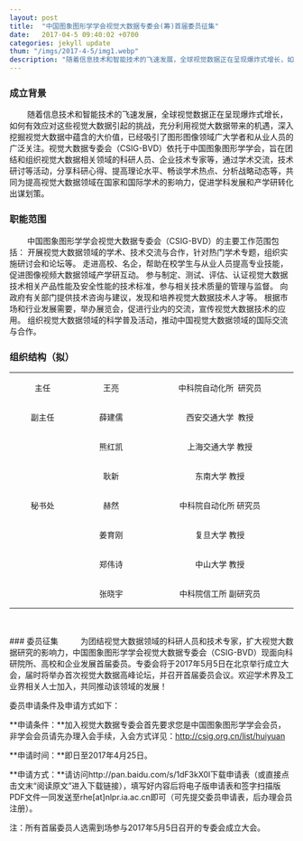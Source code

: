 ```yaml
---
layout: post
title:  "中国图象图形学学会视觉大数据专委会(筹)首届委员征集"
date:   2017-04-5 09:40:02 +0700
categories: jekyll update
thum: "/imgs/2017-4-5/img1.webp"
description: "随着信息技术和智能技术的飞速发展，全球视觉数据正在呈现爆炸式增长，如何有效应对这些视觉大数据引起的挑战，充分利用视觉大数据带来的机遇，深入挖掘视觉大数据中蕴含的大价值，已经吸引了图形图像领域广大学者和从业人员的广泛关注。视觉大数据专委会（CSIG-BVD）依托于中国图象图形学学会，旨在团结和组织视觉大数据相关领域的科研人员、企业技术专家等，通过学术交流，技术研讨等活动，分享科研心得、提高理论水平、畅谈学术热点、分析战略动态等，共同为提高视觉大数据领域在国家和国际学术的影响力，促进学科发展和产学研转化出谋划策。"
---
```

### 成立背景
&nbsp;&nbsp;&nbsp;&nbsp;&nbsp;&nbsp;&nbsp;&nbsp;随着信息技术和智能技术的飞速发展，全球视觉数据正在呈现爆炸式增长，如何有效应对这些视觉大数据引起的挑战，充分利用视觉大数据带来的机遇，深入挖掘视觉大数据中蕴含的大价值，已经吸引了图形图像领域广大学者和从业人员的广泛关注。视觉大数据专委会（CSIG-BVD）依托于中国图象图形学学会，旨在团结和组织视觉大数据相关领域的科研人员、企业技术专家等，通过学术交流，技术研讨等活动，分享科研心得、提高理论水平、畅谈学术热点、分析战略动态等，共同为提高视觉大数据领域在国家和国际学术的影响力，促进学科发展和产学研转化出谋划策。

### 职能范围
&nbsp;&nbsp;&nbsp;&nbsp;&nbsp;&nbsp;&nbsp;&nbsp;中国图象图形学学会视觉大数据专委会（CSIG-BVD）的主要工作范围包括：
开展视觉大数据领域的学术、技术交流与合作，针对热门学术专题，组织实施研讨会和论坛等。 
走进高校、名企，帮助在校学生与从业人员提高专业技能，促进图像视频大数据领域产学研互动。
参与制定、测试、评估、认证视觉大数据技术相关产品性能及安全性能的技术标准，参与相关技术质量的管理与监督。
向政府有关部门提供技术咨询与建议，发现和培养视觉大数据技术人才等。
根据市场和行业发展需要，举办展览会，促进行业内的交流，宣传视觉大数据技术的应用。 
组织视觉大数据领域的科学普及活动，推动中国视觉大数据领域的国际交流与合作。 

### 组织结构（拟）
<table cellspacing="0" cellpadding="0" data-sort="sortDisabled" align="center" width="736"><tbody><tr><td valign="middle" style="border-width: 1px; border-color: rgb(0, 0, 0); padding: 0px 7px;" align="center" width="151"><p style="text-align: center;"><span style="font-size: 14px;">主任</span></p></td><td valign="top" style="border-top-width: 1px; border-right-width: 1px; border-bottom-width: 1px; border-color: rgb(0, 0, 0); border-left-width: initial; border-left-style: none; padding: 0px 7px;" width="147"><p style="text-align: center;"><span style="font-size: 14px;">王亮</span></p></td><td valign="middle" style="border-top-width: 1px; border-right-width: 1px; border-bottom-width: 1px; border-color: rgb(0, 0, 0); border-left-width: initial; border-left-style: none; padding: 0px 7px;" align="center" width="407"><p style="text-align: center;"><span style="font-size: 14px;">中科院自动化所 &nbsp;研究员</span></p></td></tr><tr><td rowspan="3" valign="top" style="border-right-width: 1px; border-bottom-width: 1px; border-left-width: 1px; border-color: rgb(0, 0, 0); border-top-width: initial; border-top-style: none; padding: 0px 7px;" width="162"><p style="text-align: center;"><span style="font-size: 14px;">副主任</span></p></td><td valign="top" style="border-top: none rgb(0, 0, 0); border-left: none rgb(0, 0, 0); border-bottom-width: 1px; border-bottom-color: rgb(0, 0, 0); border-right-width: 1px; border-right-color: rgb(0, 0, 0); padding: 0px 7px;" width="157"><p style="text-align: center;"><span style="font-size: 14px;">薛建儒</span></p></td><td valign="top" style="border-top: none rgb(0, 0, 0); border-left: none rgb(0, 0, 0); border-bottom-width: 1px; border-bottom-color: rgb(0, 0, 0); border-right-width: 1px; border-right-color: rgb(0, 0, 0); padding: 0px 7px;" width="402"><p style="text-align: center;"><span style="font-size: 14px;">西安交通大学 &nbsp;教授</span></p></td></tr><tr><td valign="top" style="border-top: none rgb(0, 0, 0); border-left: none rgb(0, 0, 0); border-bottom-width: 1px; border-bottom-color: rgb(0, 0, 0); border-right-width: 1px; border-right-color: rgb(0, 0, 0); padding: 0px 7px;" width="165"><p style="text-align: center;"><span style="font-size: 14px;">熊红凯</span></p></td><td valign="top" style="border-top: none rgb(0, 0, 0); border-left: none rgb(0, 0, 0); border-bottom-width: 1px; border-bottom-color: rgb(0, 0, 0); border-right-width: 1px; border-right-color: rgb(0, 0, 0); padding: 0px 7px;" width="398"><p style="text-align: center;"><span style="font-size: 14px;">上海交通大学 教授</span></p></td></tr><tr><td valign="top" style="border-top: none rgb(0, 0, 0); border-left: none rgb(0, 0, 0); border-bottom-width: 1px; border-bottom-color: rgb(0, 0, 0); border-right-width: 1px; border-right-color: rgb(0, 0, 0); padding: 0px 7px;" width="170"><p style="text-align: center;"><span style="font-size: 14px;">耿新</span></p></td><td valign="top" style="border-top: none rgb(0, 0, 0); border-left: none rgb(0, 0, 0); border-bottom-width: 1px; border-bottom-color: rgb(0, 0, 0); border-right-width: 1px; border-right-color: rgb(0, 0, 0); padding: 0px 7px;" width="395"><p style="text-align: center;"><span style="font-size: 14px;">东南大学 教授</span></p></td></tr><tr><td rowspan="4" valign="top" style="border-right-width: 1px; border-bottom-width: 1px; border-left-width: 1px; border-color: rgb(0, 0, 0); border-top-width: initial; border-top-style: none; padding: 0px 7px;" width="166"><p style="text-align: center;"><span style="font-size: 14px;">秘书处</span></p></td><td valign="top" style="border-top: none rgb(0, 0, 0); border-left: none rgb(0, 0, 0); border-bottom-width: 1px; border-bottom-color: rgb(0, 0, 0); border-right-width: 1px; border-right-color: rgb(0, 0, 0); padding: 0px 7px;" width="173"><p style="text-align: center;"><span style="font-size: 14px;">赫然</span></p></td><td valign="top" style="border-top: none rgb(0, 0, 0); border-left: none rgb(0, 0, 0); border-bottom-width: 1px; border-bottom-color: rgb(0, 0, 0); border-right-width: 1px; border-right-color: rgb(0, 0, 0); padding: 0px 7px;" width="391"><p style="text-align: center;"><span style="font-size: 14px;">中科院自动化所 研究员</span></p></td></tr><tr><td valign="top" style="border-top: none rgb(0, 0, 0); border-left: none rgb(0, 0, 0); border-bottom-width: 1px; border-bottom-color: rgb(0, 0, 0); border-right-width: 1px; border-right-color: rgb(0, 0, 0); padding: 0px 7px;" width="176"><p style="text-align: center;"><span style="font-size: 14px;">姜育刚</span></p></td><td valign="top" style="border-top: none rgb(0, 0, 0); border-left: none rgb(0, 0, 0); border-bottom-width: 1px; border-bottom-color: rgb(0, 0, 0); border-right-width: 1px; border-right-color: rgb(0, 0, 0); padding: 0px 7px;" width="390"><p style="text-align: center;"><span style="font-size: 14px;">复旦大学 教授</span></p></td></tr><tr><td valign="top" style="border-top: none rgb(0, 0, 0); border-left: none rgb(0, 0, 0); border-bottom-width: 1px; border-bottom-color: rgb(0, 0, 0); border-right-width: 1px; border-right-color: rgb(0, 0, 0); padding: 0px 7px;" width="178"><p style="text-align: center;"><span style="font-size: 14px;">郑伟诗</span></p></td><td valign="top" style="border-top: none rgb(0, 0, 0); border-left: none rgb(0, 0, 0); border-bottom-width: 1px; border-bottom-color: rgb(0, 0, 0); border-right-width: 1px; border-right-color: rgb(0, 0, 0); padding: 0px 7px;" width="389"><p style="text-align: center;"><span style="font-size: 14px;">中山大学 教授</span></p></td></tr><tr><td valign="top" style="border-top: none rgb(0, 0, 0); border-left: none rgb(0, 0, 0); border-bottom-width: 1px; border-bottom-color: rgb(0, 0, 0); border-right-width: 1px; border-right-color: rgb(0, 0, 0); padding: 0px 7px;" width="179"><p style="text-align: center;"><span style="font-size: 14px;">张晓宇</span></p></td><td valign="top" style="border-top: none rgb(0, 0, 0); border-left: none rgb(0, 0, 0); border-bottom-width: 1px; border-bottom-color: rgb(0, 0, 0); border-right-width: 1px; border-right-color: rgb(0, 0, 0); padding: 0px 7px;" width="388"><p style="text-align: center;"><span style="font-size: 14px;">中科院信工所 副研究员</span></p></td></tr></tbody></table><p style="text-align: center;"><br/></p>
### 委员征集
&nbsp;&nbsp;&nbsp;&nbsp;&nbsp;&nbsp;&nbsp;&nbsp;
为团结视觉大数据领域的科研人员和技术专家，扩大视觉大数据研究的影响力，中国图象图形学学会视觉大数据专委会（CSIG-BVD）现面向科研院所、高校和企业发展首届委员。专委会将于2017年5月5日在北京举行成立大会，届时将举办首次视觉大数据高峰论坛，并召开首届委员会议。欢迎学术界及工业界相关人士加入，共同推动该领域的发展！

委员申请条件及申请方式如下：

**申请条件：**加入视觉大数据专委会首先要求您是中国图象图形学学会会员，非学会会员请先办理入会手续，入会方式详见：http://csig.org.cn/list/huiyuan

**申请时间：**即日至2017年4月25日。

**申请方式：**请访问http://pan.baidu.com/s/1dF3kX0l下载申请表（或直接点击文末“阅读原文”进入下载链接），填写好内容后将电子版申请表和签字扫描版PDF文件一同发送至rhe[at]nlpr.ia.ac.cn即可（可先提交委员申请表，后办理会员注册）。

注：所有首届委员人选需到场参与2017年5月5日召开的专委会成立大会。